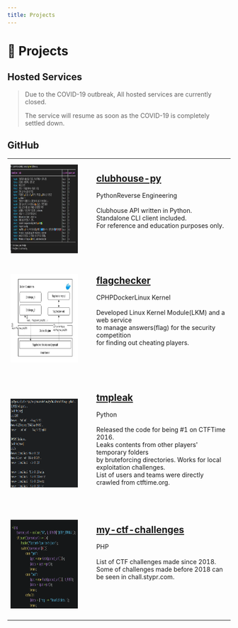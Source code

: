 ```yaml
---
title: Projects
---
```


<div class="responsive-page">

# &#129520; Projects


## Hosted Services

> Due to the COVID-19 outbreak, All hosted services are currently closed.
>
> The service will resume as soon as the COVID-19 is completely settled down.


##  GitHub

| | | |
| --- | --- | --- |
| <img src=../assets/images/clubhouse-py.jpg width=300 height=200> | &emsp; | <h2><a href="//github.com/stypr/clubhouse-py">clubhouse-py</a></h2><span class="tag">Python</span><span class="tag">Reverse Engineering</span><br><br>Clubhouse API written in Python.<br>Standalone CLI client included.<br>For reference and education purposes only.<br><br><br><br><br> |
| <img src=../assets/images/flagchecker.jpg width=300 height=200> | &emsp; | <h2><a href="//github.com/stypr/flagchecker">flagchecker</a></h2><span class="tag">C</span><span class="tag">PHP</span><span class="tag">Docker</span><span class="tag">Linux Kernel</span><br><br> Developed Linux Kernel Module(LKM) and a web service <br> to manage answers(flag) for the security competition<br> for finding out cheating players.<br><br><br><br><br> |
| <img src=../assets/images/tmpleak.png width=300 height=200> | &emsp; | <h2><a href="//github.com/stypr/tmpleak">tmpleak</a></h2> <span class="tag">Python</span><br><br> Released the code for being #1 on CTFTime 2016.<br>Leaks contents from other players' temporary folders<br> by bruteforcing directories. Works for local exploitation challenges.<br>List of users and teams were directly crawled from ctftime.org.<br><br><br><br> |
| <img src=../assets/images/my-ctf-challenges.png width=300 height=200> | &emsp; | <h2><a href="//github.com/stypr/my-ctf-challenges">my-ctf-challenges</a></h2> <span class="tag">PHP</span> <br><br>List of CTF challenges made since 2018.<br>Some of challenges made before 2018 can be seen in chall.stypr.com. <br><br><br><br><br><br> |


<!--

|  | &emsp; | <h2><A href="//github.com/stypr/ehnd-kor">ehnd-kor</a> / <a href="//github.com/stypr/ehnd-py">ehnd-py</a></h2> <span class="tag">Python</span><span class="tag">C++</span><span class="tag">Windows</span><span class="tag">Translation</span><br><br>Porting the original standalone Korean-Japanese translation<br> software to create a Python interface and a web service. |

-->
</div>
